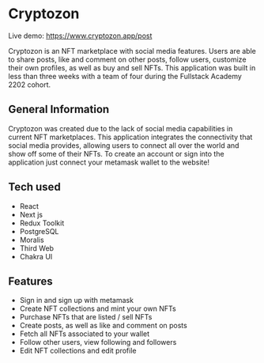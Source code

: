# Cryptozon 
Live demo: https://www.cryptozon.app/post

Cryptozon is an NFT marketplace with social media features. Users are able to share posts, like and comment on other posts, follow users, customize their own profiles, as well as buy and sell NFTs. This application was built in less than three weeks with a team of four during the Fullstack Academy 2202 cohort. 

## General Information
Cryptozon was created due to the lack of social media capabilities in current NFT marketplaces. This application integrates the connectivity that social media provides, allowing users to connect all over the world and show off some of their NFTs. To create an account or sign into the application just connect your metamask wallet to the website!

## Tech used
- React
- Next js
- Redux Toolkit
- PostgreSQL
- Moralis
- Third Web
- Chakra UI

## Features 
- Sign in and sign up with metamask 
- Create NFT collections and mint your own NFTs
- Purchase NFTs that are listed / sell NFTs 
- Create posts, as well as like and comment on posts
- Fetch all NFTs associated to your wallet 
- Follow other users, view following and followers
- Edit NFT collections and edit profile
